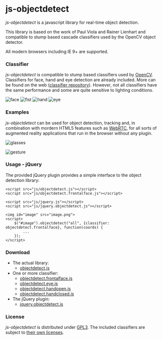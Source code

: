 # js-objectdetect #

*js-objectdetect* is a javascript library for real-time object detection.

This library is based on the work of Paul Viola and Rainer Lienhart and compatible to stump based cascade classifiers used by the OpenCV object detector.

All modern browsers including IE 9+ are supported.

### Classifier ###
*js-objectdetect* is compatible to stump based classifiers used by [OpenCV](http://opencv.org/). Classifiers for face, hand and eye detection are already included. More can be found on the web ([classifier repository](http://alereimondo.no-ip.org/OpenCV/34)). However, not all classifiers have the same performance and some are quite sensitive to lighting conditions.

![face](http://mtschirs.github.com/js-objectdetect/media/face.png)&nbsp;![fist](http://mtschirs.github.com/js-objectdetect/media/handfist.png)&nbsp;![hand](http://mtschirs.github.com/js-objectdetect/media/handopen.png)&nbsp;![eye](http://mtschirs.github.com/js-objectdetect/media/eye.png)

### Examples ###

*js-objectdetect* can be used for object detection, tracking and, in combination with mordern HTML5 features such as [WebRTC](http://caniuse.com/stream), for all sorts of augmented reality applications that run in the browser without any plugin.

![glasses](https://raw.github.com/mtschirs/js-objectdetect/gh-pages/media/glasses.gif)

![gesture](https://raw.github.com/mtschirs/js-objectdetect/gh-pages/media/gesture.gif)

### Usage - jQuery ###

The provided jQuery plugin provides a simple interface to the object detection library:
	
	<script src="js/objectdetect.js"></script>
	<script src="js/objectdetect.frontalface.js"></script>

	<script src="js/jquery.js"></script>
	<script src="js/jquery.objectdetect.js"></script>

	<img id="image" src="image.png">
	<script>
		$("#image").objectdetect("all", {classifier: objectdetect.frontalface}, function(coords) {
			...
		});
	</script>

### Download ###

- The actual library:
	- [objectdetect.js](https://raw.github.com/mtschirs/js-objectdetect/master/js/objectdetect.js)
- One or more classifier:
	- [objectdetect.frontalface.js](https://raw.github.com/mtschirs/js-objectdetect/master/js/objectdetect.frontalface.js)
	- [objectdetect.eye.js](https://raw.github.com/mtschirs/js-objectdetect/master/js/objectdetect.eye.js)
	- [objectdetect.handopen.js](https://raw.github.com/mtschirs/js-objectdetect/master/js/objectdetect.handopen.js)
	- [objectdetect.handclosed.js](https://raw.github.com/mtschirs/js-objectdetect/master/js/objectdetect.handclosed.js)
- The jQuery plugin:
	- [jquery.objectdetect.js](https://raw.github.com/mtschirs/js-objectdetect/master/js/jquery.objectdetect.js)

### License ###

*js-objectdetect* is distributed under [GPL3](https://github.com/mtschirs/js-objectdetect/LICENSE.txt). The included classifiers are subject to [their own licenses](https://github.com/mtschirs/js-objectdetect/CLASSIFIER-LICENSES.txt).